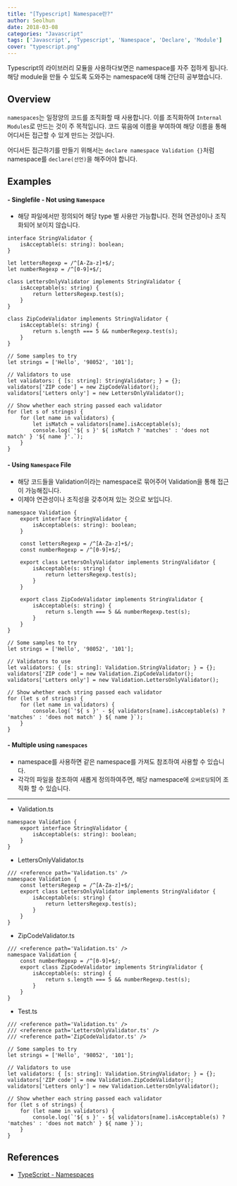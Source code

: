 ```yaml
---
title: "[Typescript] Namespace란?"
author: Seolhun
date: 2018-03-08
categories: "Javascript"
tags: ['Javascript', 'Typescript', 'Namespace', 'Declare', 'Module']
cover: "typescript.png"
---
```


Typescript의 라이브러리 모듈을 사용하다보면은 namespace를 자주 접하게 됩니다. 해당 module을 만들 수 있도록 도와주는 namespace에 대해 간단히 공부했습니다.

## Overview
`namespaces`는 일정양의 코드를 조직화할 때 사용합니다. 이를 조직화하여 `Internal Modules`로 만드는 것이 주 목적입니다. 코드 묶음에 이름을 부여하여 해당 이름을 통해 어디서든 접근할 수 있게 만드는 것입니다.

어디서든 접근하기를 만들기 위해서는 `declare namespace Validation {}`처럼 namespace를 `declare(선언)`을 해주어야 합니다.

## Examples
#### - Singlefile - Not using `Namespace`
- 해당 파일에서만 정의되어 해당 type 별 사용만 가능합니다. 전혀 연관성이나 조직화되어 보이지 않습니다.

```tsx
interface StringValidator {
    isAcceptable(s: string): boolean;
}

let lettersRegexp = /^[A-Za-z]+$/;
let numberRegexp = /^[0-9]+$/;

class LettersOnlyValidator implements StringValidator {
    isAcceptable(s: string) {
        return lettersRegexp.test(s);
    }
}

class ZipCodeValidator implements StringValidator {
    isAcceptable(s: string) {
        return s.length === 5 && numberRegexp.test(s);
    }
}

// Some samples to try
let strings = ['Hello', '98052', '101'];

// Validators to use
let validators: { [s: string]: StringValidator; } = {};
validators['ZIP code'] = new ZipCodeValidator();
validators['Letters only'] = new LettersOnlyValidator();

// Show whether each string passed each validator
for (let s of strings) {
    for (let name in validators) {
        let isMatch = validators[name].isAcceptable(s);
        console.log(`'${ s }' ${ isMatch ? 'matches' : 'does not match' } '${ name }'.`);
    }
}
```

#### - Using `Namespace` File
- 해당 코드들을 Validation이라는 namespace로 묶어주어 Validation을 통해 접근이 가능해집니다.
- 이제야 연관성이나 조직성을 갖추어져 있는 것으로 보입니다.

```tsx
namespace Validation {
    export interface StringValidator {
        isAcceptable(s: string): boolean;
    }

    const lettersRegexp = /^[A-Za-z]+$/;
    const numberRegexp = /^[0-9]+$/;

    export class LettersOnlyValidator implements StringValidator {
        isAcceptable(s: string) {
            return lettersRegexp.test(s);
        }
    }

    export class ZipCodeValidator implements StringValidator {
        isAcceptable(s: string) {
            return s.length === 5 && numberRegexp.test(s);
        }
    }
}

// Some samples to try
let strings = ['Hello', '98052', '101'];

// Validators to use
let validators: { [s: string]: Validation.StringValidator; } = {};
validators['ZIP code'] = new Validation.ZipCodeValidator();
validators['Letters only'] = new Validation.LettersOnlyValidator();

// Show whether each string passed each validator
for (let s of strings) {
    for (let name in validators) {
        console.log(`'${ s }' - ${ validators[name].isAcceptable(s) ? 'matches' : 'does not match' } ${ name }`);
    }
}
```

#### - Multiple using `namespaces`
- namespace를 사용하면 같은 namespace를 가져도 참조하여 사용할 수 있습니다.
- 각각의 파일을 참조하여 새롭게 정의하여주면, 해당 namespace에 `오버로딩`되어 조직화 할 수 있습니다.
---
- Validation.ts
```tsx
namespace Validation {
    export interface StringValidator {
        isAcceptable(s: string): boolean;
    }
}
```
- LettersOnlyValidator.ts
```tsx
/// <reference path='Validation.ts' />
namespace Validation {
    const lettersRegexp = /^[A-Za-z]+$/;
    export class LettersOnlyValidator implements StringValidator {
        isAcceptable(s: string) {
            return lettersRegexp.test(s);
        }
    }
}
```
- ZipCodeValidator.ts
```tsx
/// <reference path='Validation.ts' />
namespace Validation {
    const numberRegexp = /^[0-9]+$/;
    export class ZipCodeValidator implements StringValidator {
        isAcceptable(s: string) {
            return s.length === 5 && numberRegexp.test(s);
        }
    }
}
```
- Test.ts
```tsx
/// <reference path='Validation.ts' />
/// <reference path='LettersOnlyValidator.ts' />
/// <reference path='ZipCodeValidator.ts' />

// Some samples to try
let strings = ['Hello', '98052', '101'];

// Validators to use
let validators: { [s: string]: Validation.StringValidator; } = {};
validators['ZIP code'] = new Validation.ZipCodeValidator();
validators['Letters only'] = new Validation.LettersOnlyValidator();

// Show whether each string passed each validator
for (let s of strings) {
    for (let name in validators) {
        console.log(`'${ s }' - ${ validators[name].isAcceptable(s) ? 'matches' : 'does not match' } ${ name }`);
    }
}
```

## References
- [TypeScript - Namespaces](https://www.typescriptlang.org/docs/handbook/namespaces.html)
